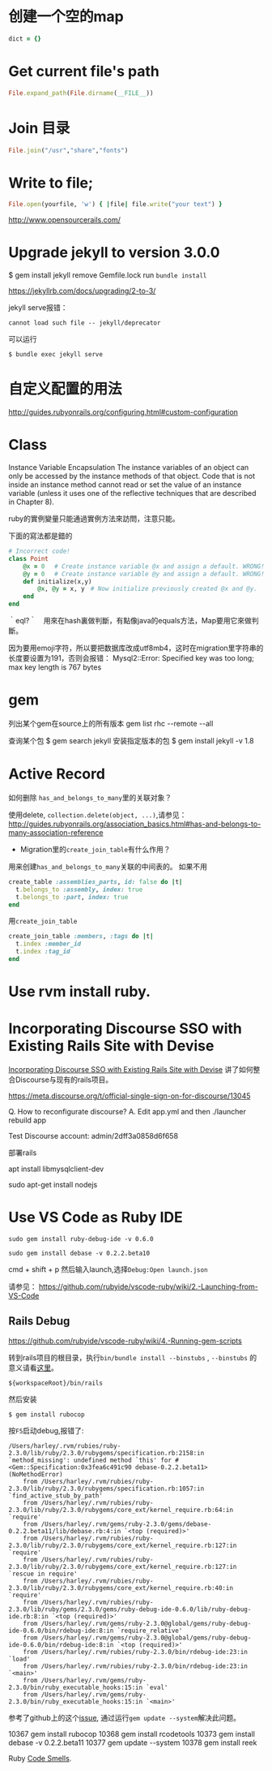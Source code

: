 

# 创建一个空的map
```ruby
dict = {}
```


# Get current file's path

``` ruby
File.expand_path(File.dirname(__FILE__))
```

# Join 目录

``` ruby
File.join("/usr","share","fonts")
```


# Write to file;

``` ruby
File.open(yourfile, 'w') { |file| file.write("your text") }
```


http://www.opensourcerails.com/



# Upgrade jekyll to version 3.0.0

$ gem install jekyll
remove Gemfile.lock
run `bundle install`

https://jekyllrb.com/docs/upgrading/2-to-3/


jekyll serve报错：

```
cannot load such file -- jekyll/deprecator
```

可以运行

```
$ bundle exec jekyll serve
```




# 自定义配置的用法

http://guides.rubyonrails.org/configuring.html#custom-configuration



# Class

Instance Variable Encapsulation
The instance variables of an object can only be accessed by the instance methods of
that object. Code that is not inside an instance method cannot read or set the value of
an instance variable (unless it uses one of the reflective techniques that are described
in Chapter 8).

ruby的實例變量只能通過實例方法來訪問，注意只能。

下面的寫法都是錯的

``` ruby
# Incorrect code!
class Point
    @x = 0　 # Create instance variable @x and assign a default. WRONG!這樣定義的不是Point實例的實例變量，而是Point的class的實例變量. 相當於java類裏的static變量。 
    @y = 0　 # Create instance variable @y and assign a default. WRONG!
    def initialize(x,y)
        @x, @y = x, y　# Now initialize previously created @x and @y.
    end
end
```


｀eql?｀　用來在hash裏做判斷，有點像java的equals方法，Map要用它來做判斷。



因为要用emoji字符，所以要把数据库改成utf8mb4，这时在migration里字符串的长度要设置为191，否则会报错：
 Mysql2::Error: Specified key was too long; max key length is 767 bytes


# gem

列出某个gem在source上的所有版本
gem list rhc --remote --all

查询某个包
$ gem search jekyll
安装指定版本的包
$ gem install jekyll -v 1.8

# Active Record
如何删除 `has_and_belongs_to_many`里的关联对象？

使用delete, `collection.delete(object, ...)`,请参见：
http://guides.rubyonrails.org/association_basics.html#has-and-belongs-to-many-association-reference


* Migration里的`create_join_table`有什么作用？

用来创建`has_and_belongs_to_many`关联的中间表的。
如果不用

``` ruby
create_table :assemblies_parts, id: false do |t|
  t.belongs_to :assembly, index: true
  t.belongs_to :part, index: true
end
```

用`create_join_table`
``` ruby
create_join_table :members, :tags do |t|
  t.index :member_id
  t.index :tag_id
end
```

# Use rvm install ruby.


#  Incorporating Discourse SSO with Existing Rails Site with Devise
[Incorporating Discourse SSO with Existing Rails Site with Devise](http://stackoverflow.com/questions/25478510/incorporating-discourse-sso-with-existing-rails-site-with-devise)  讲了如何整合Discourse与现有的rails项目。

https://meta.discourse.org/t/official-single-sign-on-for-discourse/13045  



Q. How to reconfigurate discourse? 
A. Edit app.yml and then ./launcher rebuild app

Test Discourse account: admin/2dff3a0858d6f658

部署rails

apt install libmysqlclient-dev

sudo apt-get install nodejs





# Use VS Code as Ruby IDE

```
sudo gem install ruby-debug-ide -v 0.6.0

sudo gem install debase -v 0.2.2.beta10

```





cmd + shift + p 然后输入launch,选择`Debug:Open launch.json`

请参见： https://github.com/rubyide/vscode-ruby/wiki/2.-Launching-from-VS-Code





## Rails Debug



https://github.com/rubyide/vscode-ruby/wiki/4.-Running-gem-scripts



转到rails项目的根目录，执行`bin/bundle install --binstubs`  ,  `--binstubs` 的意义请看[这里](https://github.com/rbenv/rbenv/wiki/Understanding-binstubs)。



`${workspaceRoot}/bin/rails`



然后安装

```
$ gem install rubocop
```



按`F5`启动debug,报错了: 



```
/Users/harley/.rvm/rubies/ruby-2.3.0/lib/ruby/2.3.0/rubygems/specification.rb:2158:in `method_missing': undefined method `this' for #<Gem::Specification:0x3fea6c491c90 debase-0.2.2.beta11> (NoMethodError)
	from /Users/harley/.rvm/rubies/ruby-2.3.0/lib/ruby/2.3.0/rubygems/specification.rb:1057:in `find_active_stub_by_path'
	from /Users/harley/.rvm/rubies/ruby-2.3.0/lib/ruby/2.3.0/rubygems/core_ext/kernel_require.rb:64:in `require'
	from /Users/harley/.rvm/gems/ruby-2.3.0/gems/debase-0.2.2.beta11/lib/debase.rb:4:in `<top (required)>'
	from /Users/harley/.rvm/rubies/ruby-2.3.0/lib/ruby/2.3.0/rubygems/core_ext/kernel_require.rb:127:in `require'
	from /Users/harley/.rvm/rubies/ruby-2.3.0/lib/ruby/2.3.0/rubygems/core_ext/kernel_require.rb:127:in `rescue in require'
	from /Users/harley/.rvm/rubies/ruby-2.3.0/lib/ruby/2.3.0/rubygems/core_ext/kernel_require.rb:40:in `require'
	from /Users/harley/.rvm/rubies/ruby-2.3.0/lib/ruby/gems/2.3.0/gems/ruby-debug-ide-0.6.0/lib/ruby-debug-ide.rb:8:in `<top (required)>'
	from /Users/harley/.rvm/gems/ruby-2.3.0@global/gems/ruby-debug-ide-0.6.0/bin/rdebug-ide:8:in `require_relative'
	from /Users/harley/.rvm/gems/ruby-2.3.0@global/gems/ruby-debug-ide-0.6.0/bin/rdebug-ide:8:in `<top (required)>'
	from /Users/harley/.rvm/rubies/ruby-2.3.0/bin/rdebug-ide:23:in `load'
	from /Users/harley/.rvm/rubies/ruby-2.3.0/bin/rdebug-ide:23:in `<main>'
	from /Users/harley/.rvm/gems/ruby-2.3.0/bin/ruby_executable_hooks:15:in `eval'
	from /Users/harley/.rvm/gems/ruby-2.3.0/bin/ruby_executable_hooks:15:in `<main>'
```



参考了github上的这个[issue](https://github.com/rubygems/rubygems/issues/1420#issuecomment-256350006),  通过运行`gem update --system`解决此问题。



10367  gem install rubocop
10368  gem install rcodetools
10373  gem install debase -v 0.2.2.beta11
10377  gem update --system
10378  gem install reek



Ruby [Code Smells](https://github.com/troessner/reek/blob/master/docs/Code-Smells.md).